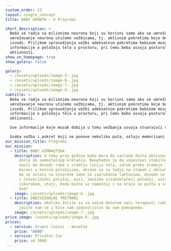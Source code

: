 ```yaml
---
custom_order: 23
layout: single_concept
title: BABY GROWTH - U Pripremi

short_description: >
  Beba se radja sa milionima neurona koji su korisni samo ako se umreže. Na
  umrežavanje neurona utičemo vežbicama, tj. aktivnim pokretima koje beba
  izvodi. Prilikom sprovodjenja vežbi adekvatnim pokretima bebinom mozgu šaljemo
  informacije o položaju tela u prostoru, pri čemu beba usvaja posturalne
  aktivnosti.
show_on_homepage: true
show_galery: false

galery:
  - /assets/uploads/image-5-.jpg
  - /assets/uploads/image-6-.jpg
  - /assets/uploads/image-7-.jpg
  - /assets/uploads/image-8-.jpg
subtitle: >-
  Beba se radja sa milionima neurona koji su korisni samo ako se umreže. Na
  umrežavanje neurona utičemo vežbicama, tj. aktivnim pokretima koje beba
  izvodi. Prilikom sprovodjenja vežbi adekvatnim pokretima bebinom mozgu šaljemo
  informacije o položaju tela u prostoru, pri čemu beba usvaja posturalne
  aktivnosti.

  Sve informacije koje mozak dobija u toku vežbanja usvaja stvarajući čvrste veze (neuralne puteve). Tačnije dolazi do umrežavanja neurona koje je najintezivnije u toku prve godine života.

  Svaka vežba i pokret koji se ponove nekoliko puta, ostaju memorisani kao zapis, zato je izuzetno važno da se sa bebom pravilno postupa još od najranijih dana kako bi sprečili svako odstupanje u senzomotornom razvoju.
our_mission_title: Programi
our_mission:
  - title: BABY GIMNASTIKA
    description: U toku prve godine beba mora da savlada dosta aktivnosti kako bi
      došla do samostalnog kretanja. Neophodno je da uspostavi stabilnost glave,
      nauči da dovodi ruke u srednju liniju tela, zatim preko srednje linije, da
      boravi u bočnim položajima, okrene se sa ledja na stomak i obrnuto, zatim
      da se osloni na otvorene šake sa ispruženim laktovima, dovede se u sedeći
      i četvorinožni položaj, puzi, zauzima visokoklečeći položaj, ustaje sa
      iskorakom, stoji, hoda bočno uz nameštaj i na kraju se pušta u samostalni
      hod!
    image: /assets/uploads/image-6-.jpg
  - title: INDIVIDUALNI TRETMANI
    description: Ukoliko želite sa sa vašim detetom naši terapeuti rade samostalno,
      javite nam se i biće nam zadovoljstvo da vam pomognemo.
    image: /assets/uploads/image-7-.jpg
price_image: /assets/uploads/image-8-.jpg
prices:
  - service: Grupni časovi - mesečna
    price: "6000"
  - service: Privatni čas
    price: od 3000
---
```

